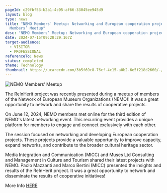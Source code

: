 ```yaml
---
pageId: c29fbf53-b2a1-4c95-af66-33045ee945d9
layout: blog
type: news
title: "NEMO Members’ Meetup: Networking and European cooperation projectsEMO
  Members’ Meetup"
desc: "NEMO Members’ Meetup: Networking and European cooperation projects"
date: 2024-07-15T09:28:29.167Z
target-audience:
  - VISITOR
  - PROFESSIONAL
referenceTo: News
status: completed
theme: Technology
thumbnail: https://ucarecdn.com/3b5f69c8-76cf-4c15-a0b2-6e5f218d2660/-/preview/
---
```



![NEMO Members’ Meetup](https://ucarecdn.com/c15c6407-d8f3-4eec-8605-ae97b8a84c0e/ "NEMO Members’ Meetup")

The ReInHerit project was recently presented during a meetup of members of the Network of European Museum Organizations (NEMO)! It was a great opportunity to network and share the results of cooperative projects.

On June 12, 2024, NEMO members met online for the third edition of NEMO's latest networking event. This recurring event provides a unique platform for members to engage and connect exclusively with each other.

The session focused on networking and developing European cooperation projects. These projects provide a valuable opportunity to improve capacity, expand networks, and contribute to the broader cultural heritage sector.

Media Integration and Communication (MICC) and Muses Ltd Consulting and Management in Culture and Tourism shared their latest projects with NEMO. Paolo Mazzanti and Marco Bertini (MICC) presented the insights and results of the ReInHerit project. It was a great opportunity to network and disseminate the results of cooperative initiatives!

More Info [HERE](https://www.ne-mo.org/news-events/article/nemo-members-meetup-networking-and-european-cooperation-projects?fbclid=IwZXh0bgNhZW0CMTEAAR2ML2yDl2hcepzduUDTCy64tI3b086mRsNio1xJoRkUearPvJv3h3QUlcY_aem_xOarnmKnKby7a9vuMuvHKQ)